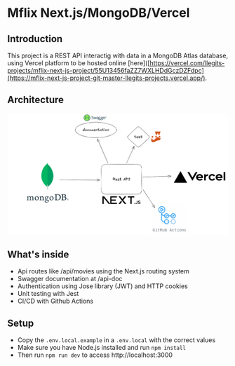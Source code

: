 # Mflix Next.js/MongoDB/Vercel

## Introduction

This project is a REST API interactig with data in a MongoDB Atlas database, using Vercel platform to be hosted online [here]([https://vercel.com/llegits-projects/mflix-next-js-project/55U13456faZZ7WXLHDdGczDZFdpc](https://mflix-next-js-project-git-master-llegits-projects.vercel.app/).

## Architecture

![Architecture](schema.png)

## What's inside
- Api routes like /api/movies using the Next.js routing system
- Swagger documentation at /api-doc
- Authentication using Jose library (JWT) and HTTP cookies
- Unit testing with Jest
- CI/CD with Github Actions

## Setup
- Copy the `.env.local.example` in a  `.env.local` with the correct values
- Make sure you have Node.js installed and run `npm install`
- Then run `npm run dev` to access http://localhost:3000
